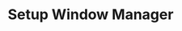 ---
sidebar_position: 2
title: "Setup Window Manager"
sidebar_label: "Setup Window Manager"
description: "Install desktop environments in Debian platforms - deploy window managers, configure desktop sessions, manage workspace behavior, and establish graphical interfaces."
keywords:
  - "debian window manager"
  - "desktop environment setup"
  - "window management"
  - "workspace configuration"
  - "graphical interface"
tags:
  - debian
  - window-manager
  - desktop-environment
  - workspace-management
  - graphical-interface
slug: /linux/debian/configuration/desktop-environment/setup-window-manager
---